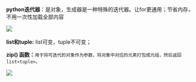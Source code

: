 **python迭代器**：是对象，生成器是一种特殊的迭代器。让for更通用；节省内存，不用一次性加载全部内容

![](file:///C:\Users\mi\AppData\Local\Temp\ksohtml14008\wps13.jpg) 

**list和tuple:** list可变，tuple不可变；

**zip() 函数：**```用于将可迭代的对象作为参数，将对象中对应的元素打包成元组，然后返回list<tuple>。```

![](file:///C:\Users\mi\AppData\Local\Temp\ksohtml14008\wps15.jpg)